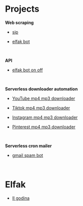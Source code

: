 # Projects
**Web scraping**
- [sip](https://github.com/lazarevicOgnjen/sip)

- [elfak bot](https://github.com/lazarevicOgnjen/elfak-bot) 

<br>

**API**
- [elfak bot on off](https://github.com/lazarevicOgnjen/elfak-bot-on-off)

<br>

**Serverless downloader automation**
- [YouTube mp4 mp3 downloader](https://github.com/lazarevicOgnjen/YouTube-mp4-mp3-downloader)
  
- [Tiktok mp4 mp3 downloader](https://github.com/lazarevicOgnjen/Tiktok-mp4-mp3-downloader)
  
- [Instagram mp4 mp3 downloader](https://github.com/lazarevicOgnjen/Instagram-mp4-mp3-downloader)
  
- [Pinterest mp4 mp3 downloader](https://github.com/lazarevicOgnjen/Pinterest-mp4-mp3-downloader)

<br>

**Serverless cron mailer**
- [gmail spam bot](https://github.com/lazarevicOgnjen/gmail-spam-bot)

<br>

# Elfak
- [II godina](https://github.com/lazarevicOgnjen/II-godina)
